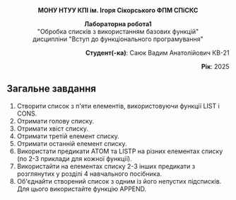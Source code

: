 <p align="center"><b>МОНУ НТУУ КПІ ім. Ігоря Сікорського ФПМ СПіСКС</b></p>
<p align="center">
<b>Лабораторна робота1</b><br/>
"Обробка списків з використанням базових функцій"<br/>
дисципліни "Вступ до функціонального програмування"
</p>
<p align="right"><b>Студент(-ка)</b>: Саюк Вадим Анатолійович КВ-21</p>
<p align="right"><b>Рік</b>: 2025</p>

##
## Загальне завдання

1. Створити список з п'яти елементів, використовуючи функції LIST і CONS.
2. Отримати голову списку.
3. Отримати хвіст списку.
4. Отримати третій елемент списку.
5. Отримати останній елемент списку.
6. Використати предикати ATOM та LISTP на різних елементах списку (по 2-3
приклади для кожної функції).
7. Використайти на елементах списку 2-3 інших предикати з розглянутих у розділі 4
навчального посібника.
8. Об'єднайти створений список з одним із його непустих підсписків. Для цього
використайте функцію APPEND.
